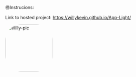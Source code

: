 🉐Instrucions:

Link to hosted project: https://willykevin.github.io/App-Light/

<img align="" alt="Willy-pic" height="150" style="border-radius:50px;" src="https://th.bing.com/th/id/R.f13c6b354b41771b7c95dbb47ddd2158?rik=q2BX16HQSehAVQ&riu=http%3a%2f%2fi1294.photobucket.com%2falbums%2fb613%2feksepsjonell%2f11_zps582a3c20.gif&ehk=4RttV%2bx57VQPuC3zts4WUrCO0P9HW4Ojtfb4WMHbbjs%3d&risl=&pid=ImgRaw&r=0">
